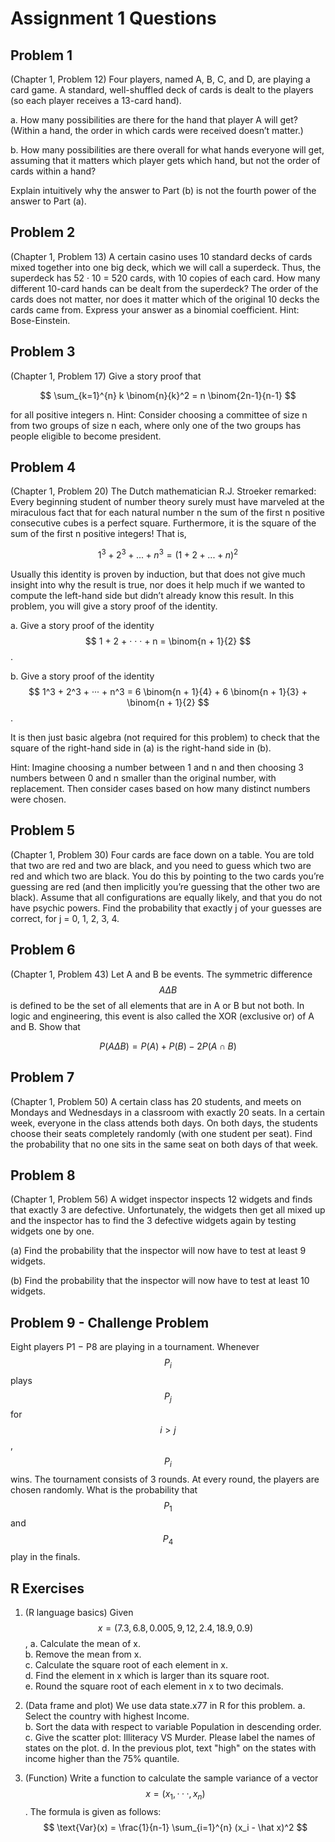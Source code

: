 # Assignment 1 Questions

## Problem 1
(Chapter 1, Problem 12) Four players, named A, B, C, and D, are
playing a card game. A standard, well-shuffled deck of cards is
dealt to the players (so each player receives a 13-card hand).

a. How many possibilities are there for the hand that player A will get?
(Within a hand, the order in which cards were received doesn’t matter.)

b. How many possibilities are there overall for what hands
everyone will get, assuming that it matters which player
gets which hand, but not the order of cards within a hand?

Explain intuitively why the answer to Part (b) is
not the fourth power of the answer to Part (a).

## Problem 2
(Chapter 1, Problem 13) A certain casino uses 10 standard decks
of cards mixed together into one big deck, which we will call a
superdeck. Thus, the superdeck has 52 · 10 = 520 cards, with 10
copies of each card. How many different 10-card hands can be dealt
from the superdeck? The order of the cards does not matter, nor
does it matter which of the original 10 decks the cards came from.
Express your answer as a binomial coefficient. Hint: Bose-Einstein.

## Problem 3
(Chapter 1, Problem 17) Give a story proof that

$$ \sum_{k=1}^{n} k \binom{n}{k}^2 = n \binom{2n-1}{n-1} $$

for all positive integers n. Hint: Consider choosing a committee
of size n from two groups of size n each, where only one
of the two groups has people eligible to become president.

## Problem 4
(Chapter 1, Problem 20) The Dutch mathematician R.J. Stroeker remarked:
Every beginning student of number theory surely must have marveled
at the miraculous fact that for each natural number n the sum of the
first n positive consecutive cubes is a perfect square. Furthermore,
it is the square of the sum of the first n positive integers! That is,

$$ 1^3 + 2^3 + ... + n^3 = ( 1 + 2 + ... + n)^2 $$

Usually this identity is proven by induction, but that does not give
much insight into why the result is true, nor does it help much if
we wanted to compute the left-hand side but didn’t already know this
result. In this problem, you will give a story proof of the identity.

a. Give a story proof of the identity   
   $$ 1 + 2 + · · · + n = \binom{n + 1}{2} $$.

b. Give a story proof of the identity
   $$ 1^3 + 2^3 + ··· + n^3 
   = 6 \binom{n + 1}{4} + 6 \binom{n + 1}{3} + \binom{n + 1}{2} $$.
   
It is then just basic algebra (not required for
this problem) to check that the square of the
right-hand side in (a) is the right-hand side in (b).

Hint: Imagine choosing a number between 1 and n and
then choosing 3 numbers between 0 and n smaller than
the original number, with replacement. Then consider
cases based on how many distinct numbers were chosen.

## Problem 5
(Chapter 1, Problem 30) Four cards are face down on a table. You are
told that two are red and two are black, and you need to guess which
two are red and which two are black. You do this by pointing to the two
cards you’re guessing are red (and then implicitly you’re guessing that
the other two are black). Assume that all configurations are equally
likely, and that you do not have psychic powers. Find the probability
that exactly j of your guesses are correct, for j = 0, 1, 2, 3, 4.

## Problem 6
(Chapter 1, Problem 43) Let A and B be events. The symmetric
difference $$ A \Delta B $$ is defined to be the set of all elements
that are in A or B but not both. In logic and engineering, this
event is also called the XOR (exclusive or) of A and B. Show that

$$ P( A \Delta B ) = P(A) + P(B) - 2P( A \cap B ) $$

## Problem 7
(Chapter 1, Problem 50) A certain class has 20 students, and
meets on Mondays and Wednesdays in a classroom with exactly 20
seats. In a certain week, everyone in the class attends both
days. On both days, the students choose their seats completely
randomly (with one student  per seat). Find the probability
that no one sits in the same seat on both days of that week.

## Problem 8
(Chapter 1, Problem 56) A widget inspector inspects 12 widgets
and finds that exactly 3 are defective. Unfortunately, the
widgets then get all mixed up and the inspector has to find
the 3 defective widgets again by testing widgets one by one.

(a) Find the probability that the inspector
will now have to test at least 9 widgets.

(b) Find the probability that the inspector
will now have to test at least 10 widgets.

## Problem 9 - Challenge Problem
Eight players P1 − P8 are playing in a tournament. Whenever
$$ P_i $$ plays $$ P_j $$ for $$ i > j $$, $$ P_i $$ wins. 
The tournament consists of 3 rounds. At every round, the 
players are chosen randomly. What is the probability that 
$$ P_1 $$ and $$ P_4 $$ play in the finals.

## R Exercises

1. (R language basics) Given 
   $$ x = (7.3, 6.8, 0.005, 9, 12, 2.4, 18.9, 0.9) $$,
   a. Calculate the mean of x.  
   b. Remove the mean from x.  
   c. Calculate the square root of each element in x.  
   d. Find the element in x which is larger than its square root.  
   e. Round the square root of each element in x to two decimals.

2. (Data frame and plot) We use data state.x77 in R for this problem.
   a. Select the country with highest Income.  
   b. Sort the data with respect to variable Population in descending order.
   c. Give the scatter plot: Illiteracy VS Murder. Please label the names of 
      states on the plot.
   d. In the previous plot, text "high" on the states with income higher 
      than the 75% quantile.
3. (Function) Write a function to calculate the sample variance of a
   vector $$ x = (x_1, · · · , x_n) $$. The formula is given as follows:
   $$ \text{Var}(x) = \frac{1}{n-1} \sum_{i=1}^{n} (x_i - \hat x)^2 $$